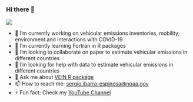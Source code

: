 ### Hi there 👋

<!--
**ibarraespinosa/ibarraespinosa** is a ✨ _special_ ✨ repository because its `README.md` (this file) appears on your GitHub profile.

-->

![](https://raw.githubusercontent.com/atmoschem/vein/master/man/figures/logo.png)

- 🔭 I’m currently working on vehicular emissions inventories, mobility, environment and interactions with COVID-19
- 🌱 I’m currently learning Fortran in R packages
- 👯 I’m looking to collaborate on paper to estimate vehicular emissions in different countries
- 🤔 I’m looking for help with data to estimate vehicular  emissions in different countries
- 💬 Ask me about [VEIN R package](https://github.com/atmoschem/vein)
- 📫 How to reach me: sergio.ibarra-espinosa@noaa.gov
- ⚡ Fun fact: Check my [YouTube Channel](https://www.youtube.com/c/SergioIbarraEspinosa)

